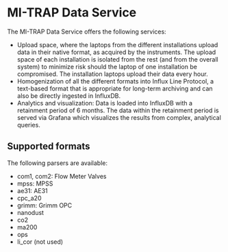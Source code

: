 # MI-TRAP Data Service

The MI-TRAP Data Service offers the following services:

* Upload space, where the laptops from the different installations upload data in their native format, as acquired by the instruments. The upload space of each installation is isolated from the rest (and from the overall system) to minimize risk should the laptop of one installation be compromised. The installation laptops upload their data every hour.
* Homogenization of all the different formats into Influx Line Protocol, a text-based format that is appropriate for long-term archiving and can also be directly ingested in InfluxDB.
* Analytics and visualization: Data is loaded into InfluxDB with a retainment period of 6 months. The data within the retainment period is served via Grafana which visualizes the results from complex, analytical queries.


## Supported formats

The following parsers are available:

 * com1, com2: Flow Meter Valves
 * mpss: MPSS
 * ae31: AE31
 * cpc_a20
 * grimm: Grimm OPC
 * nanodust
 * co2
 * ma200
 * ops
 * li_cor (not used)

